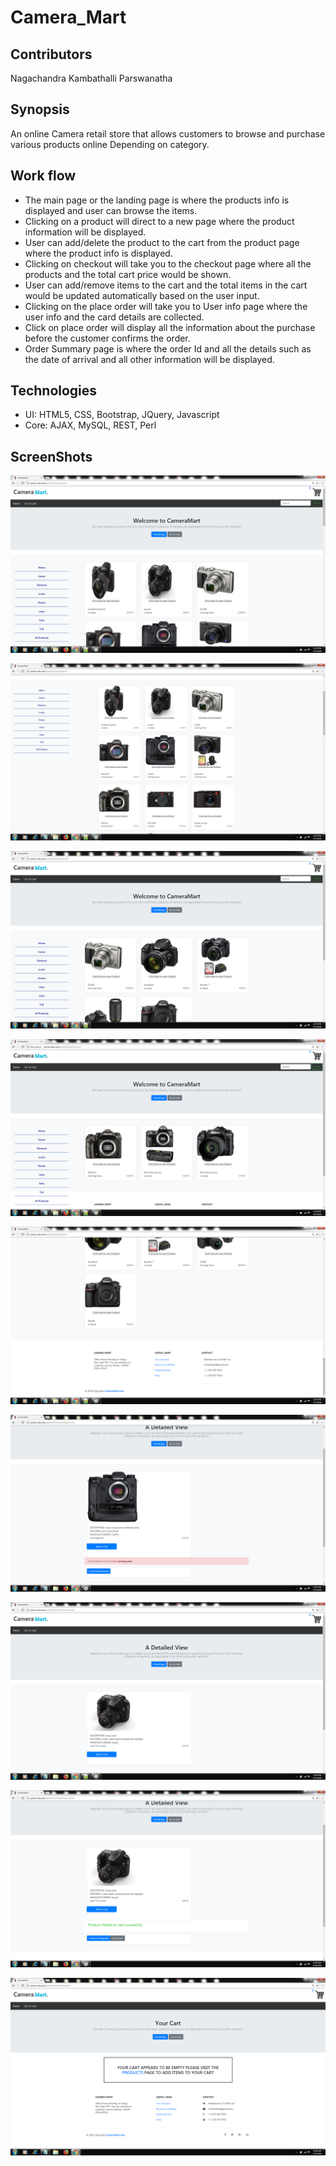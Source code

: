 # Camera_Mart
## Contributors
Nagachandra Kambathalli Parswanatha

## Synopsis
An online Camera retail store that allows customers to browse and purchase various products online Depending on category.

## Work flow
* The main page or the landing page is where the products info is displayed and user can browse the items.
* Clicking on a product will direct to a new page where the product information will be displayed.
* User can add/delete the product to the cart from the product page where the product info is displayed.
* Clicking on checkout will take you to the checkout page where all the products and the total cart price would be shown.
* User can add/remove items to the cart and the total items in the cart would be updated automatically based on the user input.
* Clicking on the place order will take you to User info page where the user info and the card details are collected.
* Click on place order will display all the information about the purchase before the customer confirms the order.
* Order Summary page is where the order Id and all the details such as the date of arrival and all other information will be displayed.

## Technologies
* UI: HTML5, CSS, Bootstrap, JQuery, Javascript 
* Core: AJAX, MySQL, REST, Perl


## ScreenShots

![](ScreenShots/LandingPage.png)


![](ScreenShots/Landingpageconti.png)


![](ScreenShots/Categorynikon.png)


![](ScreenShots/Categorypentx.png)


![](ScreenShots/footer.png)


![](ScreenShots/ProductView.png)


![](ScreenShots/InStockPRoduct.png)


![](ScreenShots/Product.png)


![](ScreenShots/EmptyCart.png)





